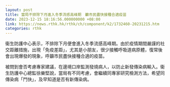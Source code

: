 ```yaml
---
layout: post
title: 當局不排除下月進入冬季流感高峰期　籲市民盡快接種合適疫苗
date: 2023-12-15 18:16:56.000000000 +08:00
link: https://news.rthk.hk/rthk/ch/component/k2/1732460-20231215.htm
categories: rthk
---
```


衞生防護中心表示，不排除下月便會進入冬季流感高峰期。由於疫情期間嚴謹的社交距離措施，出現「免疫差距」，尤其是小朋友，很少接觸呼吸道病原體，復常後會出現爆發的現象，呼籲市民盡快接種合適的疫苗。

被問到會否考慮專家建議，在邊境口岸監測發燒病人，以防止新發傳染病輸入。衞生防護中心總監徐樂堅說，當局有不同考慮，會繼續同專家研究檢測方法，希望同傳染病「鬥快」，及早知道是否有新傳染病。
